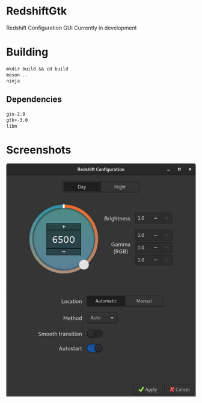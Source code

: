 # RedshiftGtk
Redshift Configuration GUI
Currently in development

# Building
```
mkdir build && cd build
meson ..
ninja
```

## Dependencies
```
gio-2.0
gtk+-3.0
libm
```

# Screenshots
![Landing view](data/screenshots/main.png)

